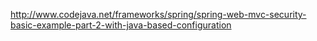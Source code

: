 http://www.codejava.net/frameworks/spring/spring-web-mvc-security-basic-example-part-2-with-java-based-configuration